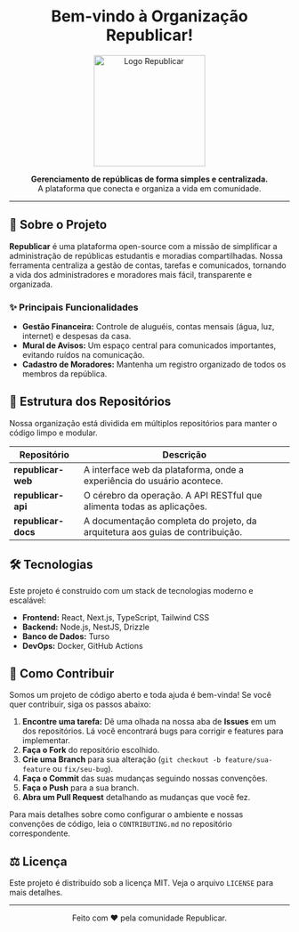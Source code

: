 
<h1 align="center">
 Bem-vindo à Organização Republicar!
</h1>
<p align="center">
<img src="URL_DA_SUA_LOGO_AQUI" alt="Logo Republicar" width="200"/>
</p>
<p align="center">
  <strong>Gerenciamento de repúblicas de forma simples e centralizada.</strong>
  <br />
  A plataforma que conecta e organiza a vida em comunidade.
</p>

---

## 🎯 Sobre o Projeto

**Republicar** é uma plataforma open-source com a missão de simplificar a administração de repúblicas estudantis e moradias compartilhadas. Nossa ferramenta centraliza a gestão de contas, tarefas e comunicados, tornando a vida dos administradores e moradores mais fácil, transparente e organizada.

### ✨ Principais Funcionalidades
* **Gestão Financeira:** Controle de aluguéis, contas mensais (água, luz, internet) e despesas da casa.
* **Mural de Avisos:** Um espaço central para comunicados importantes, evitando ruídos na comunicação.
* **Cadastro de Moradores:** Mantenha um registro organizado de todos os membros da república.
  
[//]: <> (* **Documentação Centralizada:** Guarde contratos e documentos importantes de forma segura.)
[//]: <> (* **Quadro de Tarefas:** Distribuição e acompanhamento de tarefas domésticas entre os moradores.)
[//]: <> (This is also a comment.)

## 📂 Estrutura dos Repositórios

Nossa organização está dividida em múltiplos repositórios para manter o código limpo e modular.

| Repositório              | Descrição                                                                      |
| ------------------------ | ------------------------------------------------------------------------------ |
| **republicar-web** | A interface web da plataforma, onde a experiência do usuário acontece.          |
| **republicar-api** | O cérebro da operação. A API RESTful que alimenta todas as aplicações.           |
| **republicar-docs** | A documentação completa do projeto, da arquitetura aos guias de contribuição.  |

## 🛠️ Tecnologias

Este projeto é construído com um stack de tecnologias moderno e escalável:

* **Frontend:** React, Next.js, TypeScript, Tailwind CSS
* **Backend:** Node.js, NestJS, Drizzle
* **Banco de Dados:** Turso
* **DevOps:** Docker, GitHub Actions

## 🤝 Como Contribuir

Somos um projeto de código aberto e toda ajuda é bem-vinda! Se você quer contribuir, siga os passos abaixo:

1.  **Encontre uma tarefa:** Dê uma olhada na nossa aba de **Issues** em um dos repositórios. Lá você encontrará bugs para corrigir e features para implementar.
2.  **Faça o Fork** do repositório escolhido.
3.  **Crie uma Branch** para sua alteração (`git checkout -b feature/sua-feature` ou `fix/seu-bug`).
4.  **Faça o Commit** das suas mudanças seguindo nossas convenções.
5.  **Faça o Push** para a sua branch.
6.  **Abra um Pull Request** detalhando as mudanças que você fez.

Para mais detalhes sobre como configurar o ambiente e nossas convenções de código, leia o `CONTRIBUTING.md` no repositório correspondente.

## ⚖️ Licença

Este projeto é distribuído sob a licença MIT. Veja o arquivo `LICENSE` para mais detalhes.

---
<p align="center">
  Feito com ❤️ pela comunidade Republicar.
</p>

